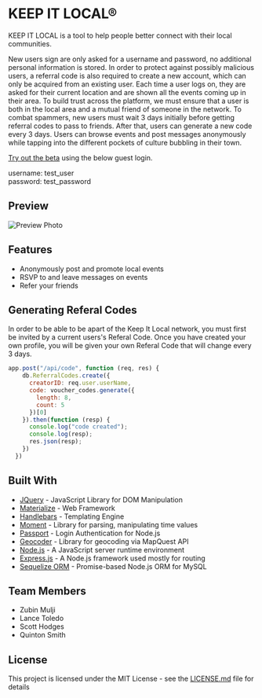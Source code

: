# KEEP IT LOCAL®

KEEP IT LOCAL is a tool to help people better connect with their local communities. 

New users sign are only asked for a username and password, no additional personal information is stored. In order to protect against possibly malicious users, a referral code is also required to create a new account, which can only be acquired from an existing user. Each time a user logs on, they are asked for their current location and are shown all the events coming up in their area. To build trust across the platform, we must ensure that a user is both in the local area and a mutual friend of someone in the network. To combat spammers, new users must wait 3 days initially before getting referral codes to pass to friends. After that, users can generate a new code every 3 days. Users can browse events and post messages anonymously while tapping into the different pockets of culture bubbling in their town. 


[Try out the beta](https://keep-it-local.herokuapp.com/) using the below guest login.

username: test_user  
password: test_password

## Preview

![Preview Photo](public/images/keep-it-local.png)

## Features

* Anonymously post and promote local events
* RSVP to and leave messages on events
* Refer your friends

## Generating Referal Codes

In order to be able to be apart of the Keep It Local network, you must first be invited by a current users's Referal Code. Once you have created your own profile, you will be given your own Referal Code that will change every 3 days.

```js
app.post("/api/code", function (req, res) {
    db.ReferralCodes.create({
      creatorID: req.user.userName,
      code: voucher_codes.generate({
        length: 8,
        count: 5
      })[0]
    }).then(function (resp) {
      console.log("code created");
      console.log(resp);
      res.json(resp);
    })
  })
```

## Built With
* [JQuery](https://jquery.com/) - JavaScript Library for DOM Manipulation
* [Materialize](https://materializecss.com/) - Web Framework
* [Handlebars](https://handlebarsjs.com/) - Templating Engine
* [Moment](https://momentjs.com/docs/) - Library for parsing, manipulating time values
* [Passport](http://www.passportjs.org/) - Login Authentication for Node.js
* [Geocoder](https://developer.mapquest.com/documentation/geocoding-api/) - Library for geocoding via MapQuest API
* [Node.js](https://nodejs.org/en/) - A JavaScript server runtime environment
* [Express.js](http://expressjs.com/) - A Node.js framework used mostly for routing
* [Sequelize ORM](https://sequelize.org/) - Promise-based Node.js ORM for MySQL 


## Team Members
* Zubin Mulji
* Lance Toledo
* Scott Hodges
* Quinton Smith

## License

This project is licensed under the MIT License - see the [LICENSE.md](LICENSE.md) file for details
